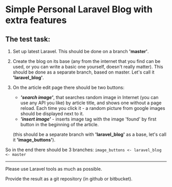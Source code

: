 # Simple Personal Laravel Blog with extra features

## The test task:

1. Set up latest Laravel. This should be done on a branch **'master'**.
1. Create the blog on its base (any from the internet that you find can be used, or you can write a basic one yourself, doesn't really matter). This should be done as a separate branch, based on master. Let's call it **'laravel_blog'**.

1. On the article edit page there should be two buttons:
    - ***'search image'***, that searches random image in Internet (you can use any API you like) by article title, and shows one without a page reload. Each time you click it - a random picture from google images should be displayed next to it.
    - ***'insert image'*** - inserts image tag with the image 'found' by first button in the beginning of the article.

    (this should be a separate branch with **'laravel_blog'** as a base, let's call it **'image_buttons'**).

So in the end there should be 3 branches: `image_buttons <- laravel_blog <- master`

---

Please use Laravel tools as much as possible.

Provide the result as a git repository (in github or bitbucket).
